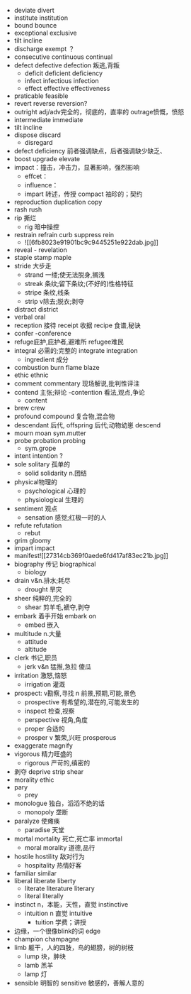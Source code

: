 - deviate divert
- institute institution
- bound bounce
- exceptional exclusive
- tilt incline
- discharge exempt ？
- consecutive continuous continual
- defect  defective    defection 叛逃,背叛
	- deficit   deficient   deficiency
	- infect  infectious  infection 
	- effect   effective  effectiveness
- praticable feasible
- revert reverse reversion?
- outright adj/adv完全的，彻底的，直率的 outrage愤慨，愤怒
- intermediate immediate
- tilt incline
- dispose discard   
	- disregard
- defect deficiency 前者强调缺点，后者强调缺少缺乏、
- boost upgrade elevate
- impact：撞击，冲击力，显著影响，强烈影响
	- effcet：
	- influence：
	- impart  转述，传授    compact  袖珍的；契约
- reproduction  duplication copy
- rash rush
- rip 撕烂
	- rig  暗中操控
- restrain refrain curb suppress rein
	- ![[6fb8023e91901bc9c9445251e922dab.jpg]]
- reveal - revelation
- staple   stamp  maple
- stride 大步走 
	- strand 一缕;使无法脱身,搁浅
	- streak 条纹;留下条纹;(不好的)性格特征
	- stripe 条纹,线条
	- strip v除去;脱衣;剥夺 
- distract   district
- verbal oral
- reception 接待  receipt 收据   recipe 食谱,秘诀
- confer   -conference
- refuge庇护,庇护者,避难所    refugee难民
- integral 必需的;完整的  integrate  integration
	-  ingredient 成分
- combustion   burn  flame  blaze
- ethic    ethnic
- comment   commentary   现场解说,批判性评注
- contend 主张;辩论    -contention  看法,观点,争论
	- content
- brew   crew
- profound    compound 复合物,混合物
- descendant 后代,   offspring 后代;动物幼崽    descend
- mourn   moan  sym.mutter
- probe   probation    probing 
	- sym.grope
- intent  intention ?
- sole    solitary  孤单的
	- solid   solidarity n.团结
- physical物理的
	- psychological 心理的
	- physiological 生理的
- sentiment 观点
	- sensation  感觉;红极一时的人
- refute   refutation  
	- rebut
- grim  gloomy
- impart    impact
- manifest![[27314cb369f0aede6fd417af83ec21b.jpg]]
- biography  传记   biographical
	- biology
- drain v&n.排水;耗尽
	- drought 旱灾
- sheer  纯粹的,完全的
	- shear  剪羊毛,褫夺,剥夺
- embark  着手开始  embark on
	- embed   嵌入
- multitude  n.大量
	- attitude
	- altitude
- clerk  书记,职员
	- jerk  v&n 猛推,急拉     傻瓜
- irritation 激怒,恼怒
	- irrigation 灌溉
- prospect: v勘察,寻找   n 前景,预期,可能,景色
	- prospective   有希望的,潜在的,可能发生的
	- inspect  检查,视察
	- perspective  视角,角度
	- proper 合适的
	- prosper   v 繁荣,兴旺  prosperous 
- exaggerate     magnify
- vigorous  精力旺盛的
	- rigorous  严苛的,缜密的 
- 剥夺 deprive  strip   shear
- morality  ethic
- pary 
	- prey
- monologue 独白，滔滔不绝的话
	- monopoly  垄断
- paralyze  使瘫痪
	- paradise  天堂
- mortal     mortality 死亡,死亡率     immortal
	- moral   morality  道德,品行
- hostile   hostility   敌对行为
	- hospitality   热情好客
- familiar   similar
- liberal   liberate   liberty
	- literate   literature  literary 
	- literal    literally
- instinct  n，本能，天性，直觉    instinctive
	- intuition   n 直觉   intuitive
		- tuition 学费；讲授
- 边缘，一个很像blink的词    edge
- champion   champagne
- limb 躯干，人的四肢，鸟的翅膀，树的树枝
	- lump  块，肿块
	- lamb  羔羊
	- lamp  灯
- sensible  明智的   sensitive  敏感的，善解人意的